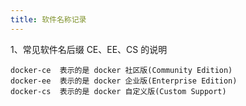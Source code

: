 ```yaml
---
title: 软件名称记录
---
```


1、常见软件名后缀 CE、EE、CS 的说明

```
docker-ce  表示的是 docker 社区版(Community Edition)
docker-ee  表示的是 docker 企业版(Enterprise Edition)
docker-cs  表示的是 docker 自定义版(Custom Support)

```